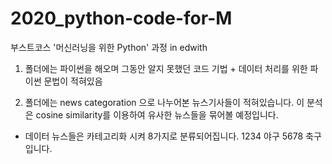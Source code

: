 # 2020_python-code-for-M
부스트코스 '머신러닝을 위한 Python' 과정 in edwith

1) 폴더에는 파이썬을 해오며 그동안 알지 못했던 코드 기법 + 데이터 처리를 위한 파이썬 문법이 적혀있음

2) 폴더에는 news categoration 으로 나누어본 뉴스기사들이 적혀있습니다. 이 분석은 cosine similarity를 이용하여 
유사한 뉴스들을 묶어볼 예정입니다.

- 데이터 
뉴스들은 카테고리화 시켜 8가지로 분류되어집니다. 1234 야구 5678 축구 입니다.
